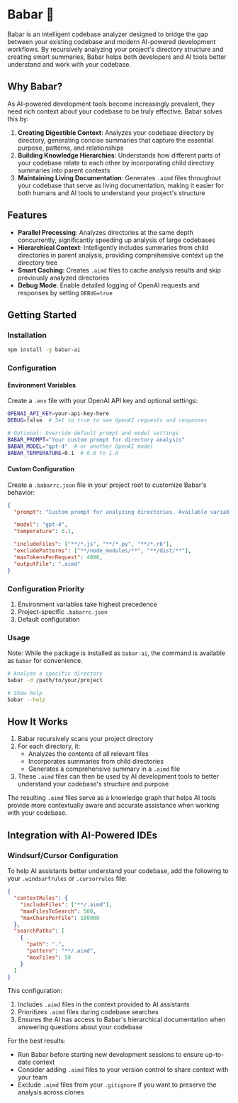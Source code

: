 # Babar :elephant:

Babar is an intelligent codebase analyzer designed to bridge the gap between your existing codebase and modern AI-powered development workflows. By recursively analyzing your project's directory structure and creating smart summaries, Babar helps both developers and AI tools better understand and work with your codebase.

## Why Babar?

As AI-powered development tools become increasingly prevalent, they need rich context about your codebase to be truly effective. Babar solves this by:

1. **Creating Digestible Context**: Analyzes your codebase directory by directory, generating concise summaries that capture the essential purpose, patterns, and relationships
2. **Building Knowledge Hierarchies**: Understands how different parts of your codebase relate to each other by incorporating child directory summaries into parent contexts
3. **Maintaining Living Documentation**: Generates `.aimd` files throughout your codebase that serve as living documentation, making it easier for both humans and AI tools to understand your project's structure

## Features

- **Parallel Processing**: Analyzes directories at the same depth concurrently, significantly speeding up analysis of large codebases
- **Hierarchical Context**: Intelligently includes summaries from child directories in parent analysis, providing comprehensive context up the directory tree
- **Smart Caching**: Creates `.aimd` files to cache analysis results and skip previously analyzed directories
- **Debug Mode**: Enable detailed logging of OpenAI requests and responses by setting `DEBUG=true`

## Getting Started

### Installation

```bash
npm install -g babar-ai
```

### Configuration

#### Environment Variables

Create a `.env` file with your OpenAI API key and optional settings:

```bash
OPENAI_API_KEY=your-api-key-here
DEBUG=false  # Set to true to see OpenAI requests and responses

# Optional: Override default prompt and model settings
BABAR_PROMPT="Your custom prompt for directory analysis"
BABAR_MODEL="gpt-4"  # or another OpenAI model
BABAR_TEMPERATURE=0.1  # 0.0 to 1.0
```

#### Custom Configuration

Create a `.babarrc.json` file in your project root to customize Babar's behavior:

```json
{
  "prompt": "Custom prompt for analyzing directories. Available variables:\n{fileCount} - number of files\n{childCount} - number of subdirectories\n{includeSubdirs} - placeholder for subdirectory instructions",

  "model": "gpt-4",
  "temperature": 0.1,

  "includeFiles": ["**/*.js", "**/*.py", "**/*.rb"],
  "excludePatterns": ["**/node_modules/**", "**/dist/**"],
  "maxTokensPerRequest": 4000,
  "outputFile": ".aimd"
}
```

### Configuration Priority

1. Environment variables take highest precedence
2. Project-specific `.babarrc.json`
3. Default configuration

### Usage

Note: While the package is installed as `babar-ai`, the command is available as `babar` for convenience.

```bash
# Analyze a specific directory
babar -d /path/to/your/project

# Show help
babar --help
```

## How It Works

1. Babar recursively scans your project directory
2. For each directory, it:
   - Analyzes the contents of all relevant files
   - Incorporates summaries from child directories
   - Generates a comprehensive summary in a `.aimd` file
3. These `.aimd` files can then be used by AI development tools to better understand your codebase's structure and purpose

The resulting `.aimd` files serve as a knowledge graph that helps AI tools provide more contextually aware and accurate assistance when working with your codebase.

## Integration with AI-Powered IDEs

### Windsurf/Cursor Configuration

To help AI assistants better understand your codebase, add the following to your `.windsurfrules` or `.cursorrules` file:

```json
{
  "contextRules": {
    "includeFiles": ["**/.aimd"],
    "maxFilesToSearch": 500,
    "maxCharsPerFile": 100000
  },
  "searchPaths": [
    {
      "path": ".",
      "pattern": "**/.aimd",
      "maxFiles": 50
    }
  ]
}
```

This configuration:

1. Includes `.aimd` files in the context provided to AI assistants
2. Prioritizes `.aimd` files during codebase searches
3. Ensures the AI has access to Babar's hierarchical documentation when answering questions about your codebase

For the best results:

- Run Babar before starting new development sessions to ensure up-to-date context
- Consider adding `.aimd` files to your version control to share context with your team
- Exclude `.aimd` files from your `.gitignore` if you want to preserve the analysis across clones

